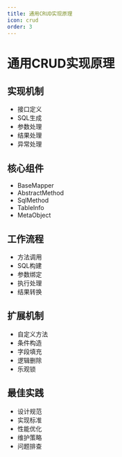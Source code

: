 ```yaml
---
title: 通用CRUD实现原理
icon: crud
order: 3
---
```


# 通用CRUD实现原理

## 实现机制
- 接口定义
- SQL生成
- 参数处理
- 结果处理
- 异常处理

## 核心组件
- BaseMapper
- AbstractMethod
- SqlMethod
- TableInfo
- MetaObject

## 工作流程
- 方法调用
- SQL构建
- 参数绑定
- 执行处理
- 结果转换

## 扩展机制
- 自定义方法
- 条件构造
- 字段填充
- 逻辑删除
- 乐观锁

## 最佳实践
- 设计规范
- 实现标准
- 性能优化
- 维护策略
- 问题排查
